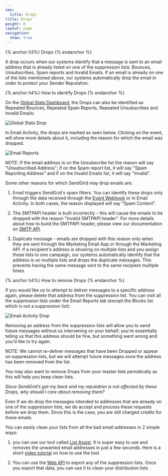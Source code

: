 ```yaml
---
seo:
  title: Drops
title: Drops
weight: 0
layout: page
navigation:
  show: true
---
```


{% anchor h3%}
Drops
{% endanchor %}

A drop occurs when our systems identify that a message is sent to an email address that is already listed on one of the suppression lists: Bounces, Unsubscribes, Spam reports and Invalid Emails. If an email is already on one of the lists mentioned above, our systems automatically drop the email in order to protect your Sender Reputation.

{% anchor h4%}
How to identify Drops
{% endanchor %}

On the [Global Stats Dashboard](https://sendgrid.com/statistics/overview), the Drops can also be identified as Repeated Bounces, Repeated Spam Reports, Repeated Unsubscribes and Invalid Emails:

![Global Stats Drop]({{root_url}}/images/drops_1.png)

In Email Activity, the drops are marked as seen below. Clicking on the event, will show more details about it, including the reason for which the email was dropped.

![Email Reports]({{root_url}}/images/drops_3.png)

NOTE: If the email address is on the Unsubscribe list the reason will say "Unsubscribed Address"; if on the Spam report list, it will say "Spam Reporting Address" and if on the Invalid Emails list, it will say "Invalid".

Some other reasons for which SendGrid may drop emails are:

1. Email triggers SendGrid's spam filters. You can identify these drops only through the data received through the [Event Webhook]({{root_url}}/API_Reference/Webhooks/event.html) or in Email Activity. In both cases, the reason displayed will say "Spam Content".

2. The SMTPAPI header is built incorrectly - this will cause the emails to be dropped with the reason "Invalid SMTPAPI header". For more details about how to build the SMTPAPI header, please view our documentation on [SMTP API]({{root_url}}/API_Reference/SMTP_API/index.html).

3. Duplicate message - emails are dropped with this reason only when they are sent through the Marketing Email App or through the Marketing API. If a recipient's address is showing on multiple lists and you assign those lists to one campaign, our systems automatically identify that the address is on multiple lists and drops the duplicate messages. This prevents having the same message sent to the same recipient multiple times.

{% anchor h4%}
How to remove Drops
{% endanchor %}

If you would like us to attempt to deliver messages to a specific address again, please delete that address from the suppression list. You can visit all the suppression lists under the Email Reports tab (except the Blocks list which is not a suppression list):

![Email Activity Drop]({{root_url}}/images/drops_2.png)

Removing an address from the suppression lists will allow you to send future messages without us intervening on your behalf; you're essentially telling us that this address should be fine, but something went wrong and you'd like to try again. 

NOTE: We cannot re-deliver messages that have been Dropped or appear on suppression lists, but we will attempt future messages once the address has been removed from the list.

You may also want to remove Drops from your master lists periodically as this will help you keep clean lists.

<i>Since SendGrid’s got my back and my reputation is not affected by these Drops, why should I care about removing them?</i>

Even if we do drop the messages intended to addresses that are already on one of the suppression lists, we do accept and process these requests before we drop them. Since this is the case, you are still charged credits for these emails. 

You can easily clean your lists from all the bad email addresses in 2 simple ways:

1. you can use our tool called [List Assist]({{root_url}}/Utilities/list_assist.html). It is super easy to use and removes the unwanted email addresses in just a few seconds. Here is a short [video tutorial]({{root_url}}/VidGrid/Tools/listassist.html) on how to use the tool.

2. You can use the [Web API]({{root_url}}/API_Reference/Web_API/index.html) to export any of the suppression lists. Once you export that data, you can use it to clean your distribution lists.
